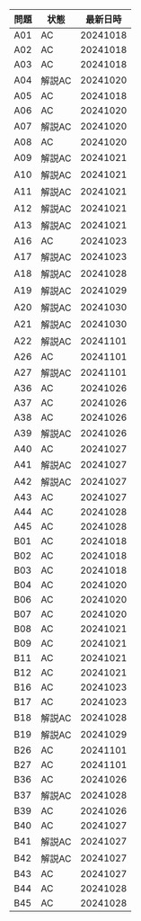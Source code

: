 | 問題 | 状態 | 最新日時 | 
| ---- | ---- | -------- | 
| A01  | AC   | 20241018 | 
| A02  | AC   | 20241018 | 
| A03  | AC   | 20241018 | 
| A04  | 解説AC   | 20241020 | 
| A05  | AC   | 20241018 | 
| A06  | AC   | 20241020 | 
| A07  | 解説AC   | 20241020 | 
| A08  | AC   | 20241020 | 
| A09  | 解説AC   | 20241021 | 
| A10  | 解説AC   | 20241021 | 
| A11  | 解説AC   | 20241021 | 
| A12  | 解説AC   | 20241021 | 
| A13  | 解説AC   | 20241021 | 
| A16  | AC   | 20241023 | 
| A17  | 解説AC   | 20241023 | 
| A18  | 解説AC   | 20241028 | 
| A19  | 解説AC   | 20241029 | 
| A20  | 解説AC   | 20241030 | 
| A21  | 解説AC   | 20241030 | 
| A22  | 解説AC   | 20241101 | 
| A26  | AC   | 20241101 | 
| A27  | 解説AC   | 20241101 | 
| A36  | AC   | 20241026 | 
| A37  | AC   | 20241026 | 
| A38  | AC   | 20241026 | 
| A39  | 解説AC   | 20241026 | 
| A40  | AC   | 20241027 | 
| A41  | 解説AC   | 20241027 | 
| A42  | 解説AC   | 20241027 | 
| A43  | AC   | 20241027 | 
| A44  | AC   | 20241028 | 
| A45  | AC   | 20241028 | 
| B01  | AC   | 20241018 | 
| B02  | AC   | 20241018 | 
| B03  | AC   | 20241018 | 
| B04  | AC   | 20241020 |  
| B06  | AC   | 20241020 | 
| B07  | AC   | 20241020 | 
| B08  | AC   | 20241021 | 
| B09  | AC   | 20241021 | 
| B11  | AC   | 20241021 | 
| B12  | AC   | 20241021 | 
| B16  | AC   | 20241023 | 
| B17  | AC   | 20241023 | 
| B18  | 解説AC   | 20241028 | 
| B19  | 解説AC   | 20241029 | 
| B26  | AC   | 20241101 | 
| B27  | AC   | 20241101 | 
| B36  | AC   | 20241026 | 
| B37  | 解説AC   | 20241028 | 
| B39  | AC   | 20241026 | 
| B40  | AC   | 20241027 | 
| B41  | 解説AC   | 20241027 | 
| B42  | 解説AC   | 20241027 | 
| B43  | AC   | 20241027 | 
| B44  | AC   | 20241028 | 
| B45  | AC   | 20241028 | 